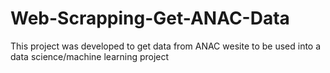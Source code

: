 # Web-Scrapping-Get-ANAC-Data
This project was developed to get data from ANAC wesite to be used into a data science/machine learning project
